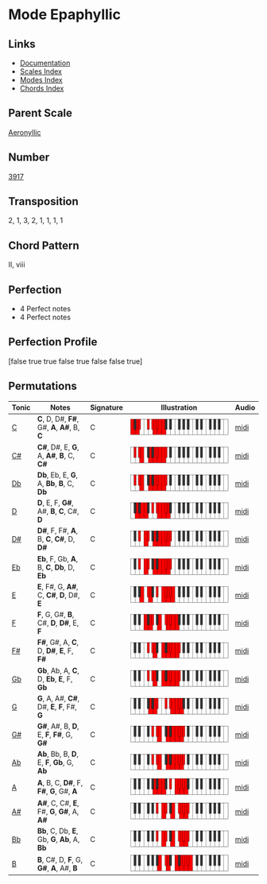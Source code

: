 # Mode Epaphyllic

## Links

- [Documentation](README.md)
- [Scales Index](Scales.md)
- [Modes Index](Modes.md)
- [Chords Index](Chords.md)

## Parent Scale

[Aeronyllic](ScaleAeronyllic.md)

## Number

[3917](https://ianring.com/musictheory/scales/3917)

## Transposition

2, 1, 3, 2, 1, 1, 1, 1

## Chord Pattern

II, viii

## Perfection

- 4 Perfect notes
- 4 Perfect notes

## Perfection Profile

[false true true false true false false true]

## Permutations

| Tonic | Notes | Signature | Illustration | Audio |
|-------|-------|-----------|--------------|-------|
| [C](ModeCNaturalEpaphyllic.md) | **C**, D, D#, **F#**, G#, **A**, **A#**, B, **C** | C | ![CNaturalEpaphyllic](ModeCNaturalEpaphyllic.png) | [midi](https://github.com/edipermadi/music/blob/main/docs/ModeCNaturalEpaphyllic.mid?raw=true) |
| [C#](ModeCSharpEpaphyllic.md) | **C#**, D#, E, **G**, A, **A#**, **B**, C, **C#** | C | ![CSharpEpaphyllic](ModeCSharpEpaphyllic.png) | [midi](https://github.com/edipermadi/music/blob/main/docs/ModeCSharpEpaphyllic.mid?raw=true) |
| [Db](ModeDFlatEpaphyllic.md) | **Db**, Eb, E, **G**, A, **Bb**, **B**, C, **Db** | C | ![DFlatEpaphyllic](ModeDFlatEpaphyllic.png) | [midi](https://github.com/edipermadi/music/blob/main/docs/ModeDFlatEpaphyllic.mid?raw=true) |
| [D](ModeDNaturalEpaphyllic.md) | **D**, E, F, **G#**, A#, **B**, **C**, C#, **D** | C | ![DNaturalEpaphyllic](ModeDNaturalEpaphyllic.png) | [midi](https://github.com/edipermadi/music/blob/main/docs/ModeDNaturalEpaphyllic.mid?raw=true) |
| [D#](ModeDSharpEpaphyllic.md) | **D#**, F, F#, **A**, B, **C**, **C#**, D, **D#** | C | ![DSharpEpaphyllic](ModeDSharpEpaphyllic.png) | [midi](https://github.com/edipermadi/music/blob/main/docs/ModeDSharpEpaphyllic.mid?raw=true) |
| [Eb](ModeEFlatEpaphyllic.md) | **Eb**, F, Gb, **A**, B, **C**, **Db**, D, **Eb** | C | ![EFlatEpaphyllic](ModeEFlatEpaphyllic.png) | [midi](https://github.com/edipermadi/music/blob/main/docs/ModeEFlatEpaphyllic.mid?raw=true) |
| [E](ModeENaturalEpaphyllic.md) | **E**, F#, G, **A#**, C, **C#**, **D**, D#, **E** | C | ![ENaturalEpaphyllic](ModeENaturalEpaphyllic.png) | [midi](https://github.com/edipermadi/music/blob/main/docs/ModeENaturalEpaphyllic.mid?raw=true) |
| [F](ModeFNaturalEpaphyllic.md) | **F**, G, G#, **B**, C#, **D**, **D#**, E, **F** | C | ![FNaturalEpaphyllic](ModeFNaturalEpaphyllic.png) | [midi](https://github.com/edipermadi/music/blob/main/docs/ModeFNaturalEpaphyllic.mid?raw=true) |
| [F#](ModeFSharpEpaphyllic.md) | **F#**, G#, A, **C**, D, **D#**, **E**, F, **F#** | C | ![FSharpEpaphyllic](ModeFSharpEpaphyllic.png) | [midi](https://github.com/edipermadi/music/blob/main/docs/ModeFSharpEpaphyllic.mid?raw=true) |
| [Gb](ModeGFlatEpaphyllic.md) | **Gb**, Ab, A, **C**, D, **Eb**, **E**, F, **Gb** | C | ![GFlatEpaphyllic](ModeGFlatEpaphyllic.png) | [midi](https://github.com/edipermadi/music/blob/main/docs/ModeGFlatEpaphyllic.mid?raw=true) |
| [G](ModeGNaturalEpaphyllic.md) | **G**, A, A#, **C#**, D#, **E**, **F**, F#, **G** | C | ![GNaturalEpaphyllic](ModeGNaturalEpaphyllic.png) | [midi](https://github.com/edipermadi/music/blob/main/docs/ModeGNaturalEpaphyllic.mid?raw=true) |
| [G#](ModeGSharpEpaphyllic.md) | **G#**, A#, B, **D**, E, **F**, **F#**, G, **G#** | C | ![GSharpEpaphyllic](ModeGSharpEpaphyllic.png) | [midi](https://github.com/edipermadi/music/blob/main/docs/ModeGSharpEpaphyllic.mid?raw=true) |
| [Ab](ModeAFlatEpaphyllic.md) | **Ab**, Bb, B, **D**, E, **F**, **Gb**, G, **Ab** | C | ![AFlatEpaphyllic](ModeAFlatEpaphyllic.png) | [midi](https://github.com/edipermadi/music/blob/main/docs/ModeAFlatEpaphyllic.mid?raw=true) |
| [A](ModeANaturalEpaphyllic.md) | **A**, B, C, **D#**, F, **F#**, **G**, G#, **A** | C | ![ANaturalEpaphyllic](ModeANaturalEpaphyllic.png) | [midi](https://github.com/edipermadi/music/blob/main/docs/ModeANaturalEpaphyllic.mid?raw=true) |
| [A#](ModeASharpEpaphyllic.md) | **A#**, C, C#, **E**, F#, **G**, **G#**, A, **A#** | C | ![ASharpEpaphyllic](ModeASharpEpaphyllic.png) | [midi](https://github.com/edipermadi/music/blob/main/docs/ModeASharpEpaphyllic.mid?raw=true) |
| [Bb](ModeBFlatEpaphyllic.md) | **Bb**, C, Db, **E**, Gb, **G**, **Ab**, A, **Bb** | C | ![BFlatEpaphyllic](ModeBFlatEpaphyllic.png) | [midi](https://github.com/edipermadi/music/blob/main/docs/ModeBFlatEpaphyllic.mid?raw=true) |
| [B](ModeBNaturalEpaphyllic.md) | **B**, C#, D, **F**, G, **G#**, **A**, A#, **B** | C | ![BNaturalEpaphyllic](ModeBNaturalEpaphyllic.png) | [midi](https://github.com/edipermadi/music/blob/main/docs/ModeBNaturalEpaphyllic.mid?raw=true) |
